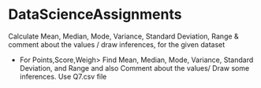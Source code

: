# DataScienceAssignments
Calculate Mean, Median, Mode, Variance, Standard Deviation, Range &     comment about the values / draw inferences, for the given dataset
-	For Points,Score,Weigh>
Find Mean, Median, Mode, Variance, Standard Deviation, and Range and also Comment about the values/ Draw some inferences.
Use Q7.csv file 
